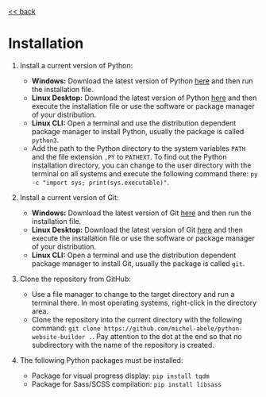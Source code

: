 [<< back](./manual.md)

# Installation

1. Install a current version of Python:
    - **Windows:** Download the latest version of Python [here](https://www.python.org/downloads/) and then run the installation file.
    - **Linux Desktop:** Download the latest version of Python [here](https://www.python.org/downloads/) and then execute the installation file or use the software or package manager of your distribution.
    - **Linux CLI:** Open a terminal and use the distribution dependent package manager to install Python, usually the package is called `python3`.
    - Add the path to the Python directory to the system variables `PATH` and the file extension `.PY` to `PATHEXT`. To find out the Python installation directory, you can change to the user directory with the terminal on all systems and execute the following command there: `py -c "import sys; print(sys.executable)"`.

1. Install a current version of Git:
    - **Windows:** Download the latest version of Git [here](https://git-scm.com/downloads) and then run the installation file.
    - **Linux Desktop:** Download the latest version of Git [here](https://git-scm.com/downloads) and then execute the installation file or use the software or package manager of your distribution.
    - **Linux CLI:** Open a terminal and use the distribution dependent package manager to install Git, usually the package is called `git`.

1. Clone the repository from GitHub:
    - Use a file manager to change to the target directory and run a terminal there. In most operating systems, right-click in the directory area.
    - Clone the repository into the current directory with the following command: `git clone https://github.com/michel-abele/python-website-builder .`. Pay attention to the dot at the end so that no subdirectory with the name of the repository is created.

1. The following Python packages must be installed:
    - Package for visual progress display: `pip install tqdm`
    - Package for Sass/SCSS compilation: `pip install libsass`
